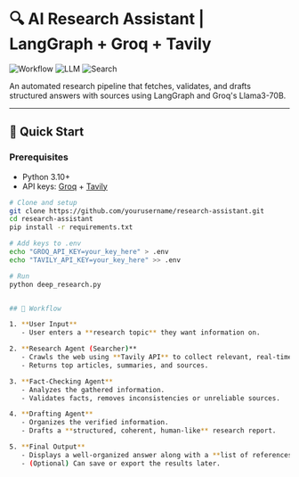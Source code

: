 # 🔍 AI Research Assistant | LangGraph + Groq + Tavily

![Workflow](https://img.shields.io/badge/Workflow-LangGraph-blue) 
![LLM](https://img.shields.io/badge/LLM-Llama3--70B-orange) 
![Search](https://img.shields.io/badge/Search-Tavily-green)

An automated research pipeline that fetches, validates, and drafts structured answers with sources using LangGraph and Groq's Llama3-70B.

---

## 🚀 Quick Start

### Prerequisites
- Python 3.10+
- API keys: [Groq](https://console.groq.com/) + [Tavily](https://app.tavily.com/)

```bash
# Clone and setup
git clone https://github.com/yourusername/research-assistant.git
cd research-assistant
pip install -r requirements.txt

# Add keys to .env
echo "GROQ_API_KEY=your_key_here" > .env
echo "TAVILY_API_KEY=your_key_here" >> .env

# Run
python deep_research.py


## 🧩 Workflow

1. **User Input**
   - User enters a **research topic** they want information on.

2. **Research Agent (Searcher)**
   - Crawls the web using **Tavily API** to collect relevant, real-time data.
   - Returns top articles, summaries, and sources.

3. **Fact-Checking Agent**
   - Analyzes the gathered information.
   - Validates facts, removes inconsistencies or unreliable sources.

4. **Drafting Agent**
   - Organizes the verified information.
   - Drafts a **structured, coherent, human-like** research report.

5. **Final Output**
   - Displays a well-organized answer along with a **list of references**.
   - (Optional) Can save or export the results later.

